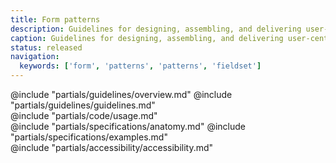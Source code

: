 ```yaml
---
title: Form patterns
description: Guidelines for designing, assembling, and delivering user-centric forms comprised of Helios form components and primitives.
caption: Guidelines for designing, assembling, and delivering user-centric forms comprised of Helios form components and primitives.
status: released
navigation:
  keywords: ['form', 'patterns', 'patterns', 'fieldset']
---
```


<section data-tab="Overview">
  @include "partials/guidelines/overview.md"
  @include "partials/guidelines/guidelines.md"
</section>

<section data-tab="Code">
  @include "partials/code/usage.md"
</section>

<section data-tab="Specifications">
  @include "partials/specifications/anatomy.md"
  @include "partials/specifications/examples.md"
</section>

<section data-tab="Accessibility">
  @include "partials/accessibility/accessibility.md"
</section>
